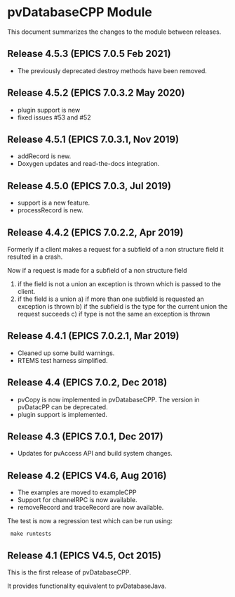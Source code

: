 # pvDatabaseCPP Module

This document summarizes the changes to the module between releases.

## Release 4.5.3 (EPICS 7.0.5 Feb 2021)

* The previously deprecated destroy methods have been removed.

## Release 4.5.2 (EPICS 7.0.3.2 May 2020)

* plugin support is new
* fixed issues #53 and #52

## Release 4.5.1 (EPICS 7.0.3.1, Nov 2019)

* addRecord is new.
* Doxygen updates and read-the-docs integration.


## Release 4.5.0 (EPICS 7.0.3, Jul 2019)

* support is a new feature.
* processRecord is new.


## Release 4.4.2 (EPICS 7.0.2.2, Apr 2019)

Formerly if a client makes a request for a subfield of a non structure field
it resulted in a crash.

Now if a request is made for a subfield of a non structure field

1) if the field is not a union an exception is thrown which is passed to the client.
2) if the field is a union
    a) if more than one subfield is requested an exception is thrown 
    b) if the subfield is the type for the current union the request succeeds
    c) if type is not the same an exception is thrown


## Release 4.4.1 (EPICS 7.0.2.1, Mar 2019)

* Cleaned up some build warnings.
* RTEMS test harness simplified.


## Release 4.4 (EPICS 7.0.2, Dec 2018)

* pvCopy is now implemented in pvDatabaseCPP. The version in pvDatacPP can be deprecated.
* plugin support is implemented.


## Release 4.3 (EPICS 7.0.1, Dec 2017)

* Updates for pvAccess API and build system changes.


## Release 4.2 (EPICS V4.6, Aug 2016)

* The examples are moved to exampleCPP
* Support for channelRPC is now available.
* removeRecord and traceRecord are now available.

The test is now a regression test which can be run using:

     make runtests


## Release 4.1 (EPICS V4.5, Oct 2015)

This is the first release of pvDatabaseCPP.

It provides functionality equivalent to pvDatabaseJava.
